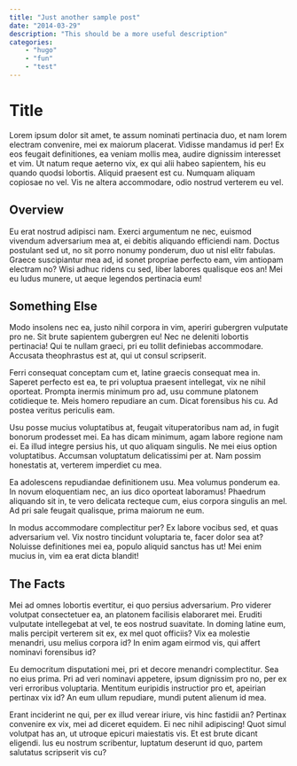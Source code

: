 ```yaml
---
title: "Just another sample post"
date: "2014-03-29"
description: "This should be a more useful description"
categories:
    - "hugo"
    - "fun"
    - "test"
---
```


# Title

Lorem ipsum dolor sit amet, te assum nominati pertinacia duo, et nam lorem electram convenire, mei ex maiorum placerat. Vidisse mandamus id per! Ex eos feugait definitiones, ea veniam mollis mea, audire dignissim interesset et vim. Ut natum reque aeterno vix, ex qui alii habeo sapientem, his eu quando quodsi lobortis. Aliquid praesent est cu. Numquam aliquam copiosae no vel. Vis ne altera accommodare, odio nostrud verterem eu vel.

## Overview

Eu erat nostrud adipisci nam. Exerci argumentum ne nec, euismod vivendum adversarium mea at, ei debitis aliquando efficiendi nam. Doctus postulant sed ut, no sit porro nonumy ponderum, duo ut nisl elitr fabulas. Graece suscipiantur mea ad, id sonet propriae perfecto eam, vim antiopam electram no? Wisi adhuc ridens cu sed, liber labores qualisque eos an! Mei eu ludus munere, ut aeque legendos pertinacia eum!

## Something Else

Modo insolens nec ea, justo nihil corpora in vim, aperiri gubergren vulputate pro ne. Sit brute sapientem gubergren eu! Nec ne deleniti lobortis pertinacia! Qui te nullam graeci, pri eu tollit definiebas accommodare. Accusata theophrastus est at, qui ut consul scripserit.

Ferri consequat conceptam cum et, latine graecis consequat mea in. Saperet perfecto est ea, te pri voluptua praesent intellegat, vix ne nihil oporteat. Prompta inermis minimum pro ad, usu commune platonem cotidieque te. Meis homero repudiare an cum. Dicat forensibus his cu. Ad postea veritus periculis eam.

Usu posse mucius voluptatibus at, feugait vituperatoribus nam ad, in fugit bonorum prodesset mei. Ea has dicam minimum, agam labore regione nam ei. Ea illud integre persius his, ut quo aliquam singulis. Ne mei eius option voluptatibus. Accumsan voluptatum delicatissimi per at. Nam possim honestatis at, verterem imperdiet cu mea.

Ea adolescens repudiandae definitionem usu. Mea volumus ponderum ea. In novum eloquentiam nec, an ius dico oporteat laboramus! Phaedrum aliquando sit in, te vero delicata recteque cum, eius corpora singulis an mel. Ad pri sale feugait qualisque, prima maiorum ne eum.

In modus accommodare complectitur per? Ex labore vocibus sed, et quas adversarium vel. Vix nostro tincidunt voluptaria te, facer dolor sea at? Noluisse definitiones mei ea, populo aliquid sanctus has ut! Mei enim mucius in, vim ea erat dicta blandit!

## The Facts

Mei ad omnes lobortis evertitur, ei quo persius adversarium. Pro viderer volutpat consectetuer ea, an platonem facilisis elaboraret mei. Eruditi vulputate intellegebat at vel, te eos nostrud suavitate. In doming latine eum, malis percipit verterem sit ex, ex mel quot officiis? Vix ea molestie menandri, usu melius corpora id? In enim agam eirmod vis, qui affert nominavi forensibus id?

Eu democritum disputationi mei, pri et decore menandri complectitur. Sea no eius prima. Pri ad veri nominavi appetere, ipsum dignissim pro no, per ex veri erroribus voluptaria. Mentitum euripidis instructior pro et, apeirian pertinax vix id? An eum ullum repudiare, mundi putent alienum id mea.

Erant inciderint ne qui, per ex illud verear iriure, vis hinc fastidii an? Pertinax convenire ex vix, mei ad diceret equidem. Ei nec nihil adipiscing! Quot simul volutpat has an, ut utroque epicuri maiestatis vis. Et est brute dicant eligendi. Ius eu nostrum scribentur, luptatum deserunt id quo, partem salutatus scripserit vis cu?